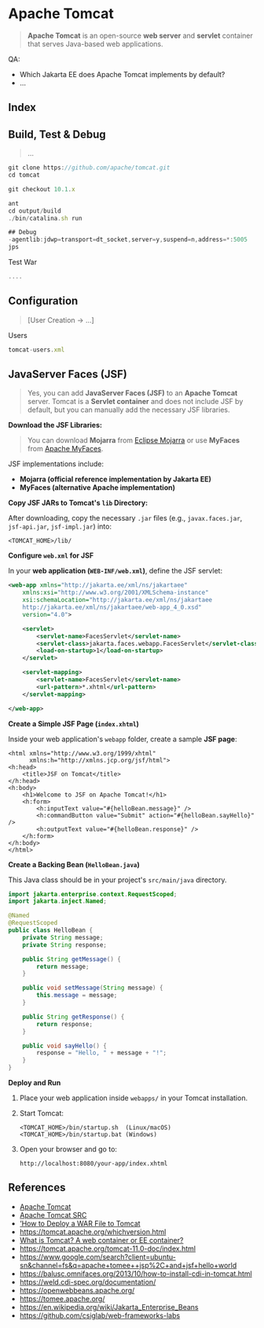 # Apache Tomcat

> **Apache Tomcat** is an open-source **web server** and **servlet** container that serves Java-based web applications.
> 

QA:

- Which Jakarta EE does Apache Tomcat implements by default?
- …

## Index

## Build, Test & Debug

> …
> 

```jsx
git clone https://github.com/apache/tomcat.git
cd tomcat

git checkout 10.1.x

ant
cd output/build
./bin/catalina.sh run

## Debug
-agentlib:jdwp=transport=dt_socket,server=y,suspend=n,address=*:5005
jps
```

Test War

```jsx
....
```

## Configuration

> [User Creation → …]
> 

Users

```jsx
tomcat-users.xml
```

## JavaServer Faces (JSF)

> Yes, you can add **JavaServer Faces (JSF)** to an **Apache Tomcat** server. Tomcat is a **Servlet container** and does not include JSF by default, but you can manually add the necessary JSF libraries.
> 

**Download the JSF Libraries:**

> You can download **Mojarra** from [Eclipse Mojarra](https://projects.eclipse.org/projects/ee4j.mojarra) or use **MyFaces** from [Apache MyFaces](https://myfaces.apache.org/).
> 

JSF implementations include:

- **Mojarra (official reference implementation by Jakarta EE)**
- **MyFaces (alternative Apache implementation)**

**Copy JSF JARs to Tomcat's `lib` Directory:**

After downloading, copy the necessary `.jar` files (e.g., `javax.faces.jar`, `jsf-api.jar`, `jsf-impl.jar`) into:

```
<TOMCAT_HOME>/lib/

```

**Configure `web.xml` for JSF**

In your **web application (`WEB-INF/web.xml`)**, define the JSF servlet:

```xml
<web-app xmlns="http://jakarta.ee/xml/ns/jakartaee"
    xmlns:xsi="http://www.w3.org/2001/XMLSchema-instance"
    xsi:schemaLocation="http://jakarta.ee/xml/ns/jakartaee
    http://jakarta.ee/xml/ns/jakartaee/web-app_4_0.xsd"
    version="4.0">

    <servlet>
        <servlet-name>FacesServlet</servlet-name>
        <servlet-class>jakarta.faces.webapp.FacesServlet</servlet-class>
        <load-on-startup>1</load-on-startup>
    </servlet>

    <servlet-mapping>
        <servlet-name>FacesServlet</servlet-name>
        <url-pattern>*.xhtml</url-pattern>
    </servlet-mapping>

</web-app>

```

**Create a Simple JSF Page (`index.xhtml`)**

Inside your web application's `webapp` folder, create a sample **JSF page**:

```
<html xmlns="http://www.w3.org/1999/xhtml"
      xmlns:h="http://xmlns.jcp.org/jsf/html">
<h:head>
    <title>JSF on Tomcat</title>
</h:head>
<h:body>
    <h1>Welcome to JSF on Apache Tomcat!</h1>
    <h:form>
        <h:inputText value="#{helloBean.message}" />
        <h:commandButton value="Submit" action="#{helloBean.sayHello}" />
        <h:outputText value="#{helloBean.response}" />
    </h:form>
</h:body>
</html>

```

**Create a Backing Bean (`HelloBean.java`)**

This Java class should be in your project's `src/main/java` directory.

```java
import jakarta.enterprise.context.RequestScoped;
import jakarta.inject.Named;

@Named
@RequestScoped
public class HelloBean {
    private String message;
    private String response;

    public String getMessage() {
        return message;
    }

    public void setMessage(String message) {
        this.message = message;
    }

    public String getResponse() {
        return response;
    }

    public void sayHello() {
        response = "Hello, " + message + "!";
    }
}

```

**Deploy and Run**

1. Place your web application inside `webapps/` in your Tomcat installation.
2. Start Tomcat:
    
    ```
    <TOMCAT_HOME>/bin/startup.sh  (Linux/macOS)
    <TOMCAT_HOME>/bin/startup.bat (Windows)
    
    ```
    
3. Open your browser and go to:
    
    ```
    http://localhost:8080/your-app/index.xhtml
    
    ```
    

## References

- [Apache Tomcat](https://tomcat.apache.org/)
- [Apache Tomcat SRC](https://github.com/apache/tomcat/tree/main)
- [’How to Deploy a WAR File to Tomcat](https://www.baeldung.com/tomcat-deploy-war)
- https://tomcat.apache.org/whichversion.html
- [What is Tomcat? A web container or EE container?](https://stackoverflow.com/questions/19377821/what-is-tomcat-a-web-container-or-ee-container)
- https://tomcat.apache.org/tomcat-11.0-doc/index.html
- https://www.google.com/search?client=ubuntu-sn&channel=fs&q=apache+tomee++jsp%2C+and+jsf+hello+world
- https://balusc.omnifaces.org/2013/10/how-to-install-cdi-in-tomcat.html
- https://weld.cdi-spec.org/documentation/
- https://openwebbeans.apache.org/
- https://tomee.apache.org/
- https://en.wikipedia.org/wiki/Jakarta_Enterprise_Beans
- https://github.com/csiglab/web-frameworks-labs
